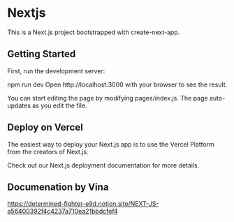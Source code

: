 # Nextjs

This is a Next.js project bootstrapped with create-next-app.

## Getting Started
First, run the development server:

npm run dev
Open http://localhost:3000 with your browser to see the result.

You can start editing the page by modifying pages/index.js. The page auto-updates as you edit the file.

## Deploy on Vercel
The easiest way to deploy your Next.js app is to use the Vercel Platform from the creators of Next.js.

Check out our Next.js deployment documentation for more details.

## Documenation by Vina
https://determined-fighter-e9d.notion.site/NEXT-JS-a56400392f4c4237a710ea21bbdcfef4
